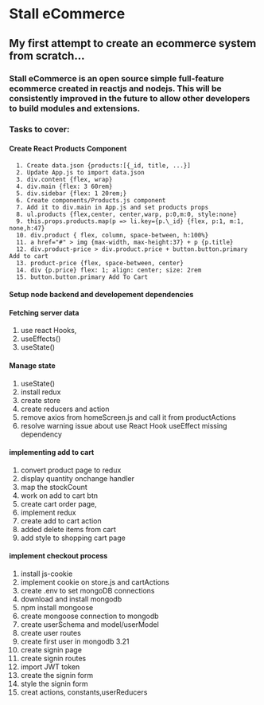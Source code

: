 # Stall eCommerce

## My first attempt to create an ecommerce system from scratch...

### Stall eCommerce is an open source simple full-feature ecommerce created in reactjs and nodejs. This will be consistently improved in the future to allow other developers to build modules and extensions.

### Tasks to cover:

#### Create React Products Component

      1. Create data.json {products:[{_id, title, ...}]
      2. Update App.js to import data.json
      3. div.content {flex, wrap}
      4. div.main {flex: 3 60rem}
      5. div.sidebar {flex: 1 20rem;}
      6. Create components/Products.js component
      7. Add it to div.main in App.js and set products props
      8. ul.products {flex,center, center,warp, p:0,m:0, style:none}
      9. this.props.products.map(p => li.key={p.\_id} {flex, p:1, m:1, none,h:47}
      10. div.product { flex, column, space-between, h:100%}
      11. a href="#" > img {max-width, max-height:37} + p {p.title}
      12. div.product-price > div.product.price + button.button.primary Add to cart
      13. product-price {flex, space-between, center}
      14. div {p.price} flex: 1; align: center; size: 2rem
      15. button.button.primary Add To Cart

#### Setup node backend and developement dependencies

#### Fetching server data

1. use react Hooks,
2. useEffects()
3. useState()

#### Manage state

1. useState()
2. install redux
3. create store
4. create reducers and action
5. remove axios from homeScreen.js and call it from productActions
6. resolve warning issue about use React Hook useEffect missing dependency

#### implementing add to cart

1. convert product page to redux
2. display quantity onchange handler
3. map the stockCount
4. work on add to cart btn
5. create cart order page,
6. implement redux
7. create add to cart action
8. added delete items from cart
9. add style to shopping cart page

#### implement checkout process

1. install js-cookie
2. implement cookie on store.js and cartActions
3. create .env to set mongoDB connections
4. download and install mongodb
5. npm install mongoose
6. create mongoose connection to mongodb
7. create userSchema and model/userModel
8. create user routes
9. create first user in mongodb
   3.21
10. create signin page
11. create signin routes
12. import JWT token
13. create the signin form
14. style the signin form
15. creat actions, constants,userReducers
